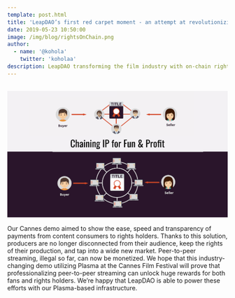 ```yaml
---
template: post.html
title: 'LeapDAO’s first red carpet moment - an attempt at revolutionizing film in Cannes '
date: 2019-05-23 10:50:00
image: /img/blog/rightsOnChain.png
author:
  - name: '@kohola'
    twitter: 'koholaa'
description: LeapDAO transforming the film industry with on-chain rights management.
---
```


<br>

<img src="/img/blog/rightsOnChain.png" alt="Rights Management on Chain">

Our Cannes demo aimed to show the ease, speed and transparency of payments from content consumers to rights holders. Thanks to this solution, producers are no longer disconnected from their audience, keep the rights of their production, and tap into a wide new market. Peer-to-peer streaming, illegal so far, can now be monetized. We hope that this industry-changing demo utilizing Plasma at the Cannes Film Festival will prove that professionalizing peer-to-peer streaming can unlock huge rewards for both fans and rights holders. We’re happy that LeapDAO is able to power these efforts with our Plasma-based infrastructure.

